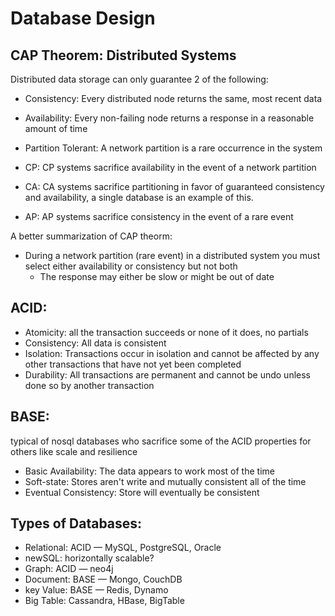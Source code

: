 # Database Design

## CAP Theorem: Distributed Systems

Distributed data storage can only guarantee 2 of the following:

- Consistency: Every distributed node returns the same, most recent data
- Availability: Every non-failing node returns a response in a reasonable amount of time
- Partition Tolerant: A network partition is a rare occurrence in the system

- CP: CP systems sacrifice availability in the event of a network partition
- CA: CA systems sacrifice partitioning in favor of guaranteed consistency and availability, a single database is an example of this.
- AP: AP systems sacrifice consistency in the event of a rare event

A better summarization of CAP theorm:

- During a network partition (rare event) in a distributed system you must select either availability or consistency but not both
    - The response may either be slow or might be out of date

## ACID:

- Atomicity: all the transaction succeeds or none of it does, no partials
- Consistency: All data is consistent
- Isolation: Transactions occur in isolation and cannot be affected by any other transactions that have not yet been completed
- Durability: All transactions are permanent and cannot be undo unless done so by another transaction

## BASE:

typical of nosql databases who sacrifice some of the ACID properties for others like scale and resilience

- Basic Availability: The data appears to work most of the time
- Soft-state: Stores aren't write and mutually consistent all of the time
- Eventual Consistency: Store will eventually be consistent

## Types of Databases:

- Relational: ACID — MySQL, PostgreSQL, Oracle
- newSQL: horizontally scalable?
- Graph: ACID — neo4j
- Document: BASE — Mongo, CouchDB
- key Value: BASE — Redis, Dynamo
- Big Table: Cassandra, HBase, BigTable